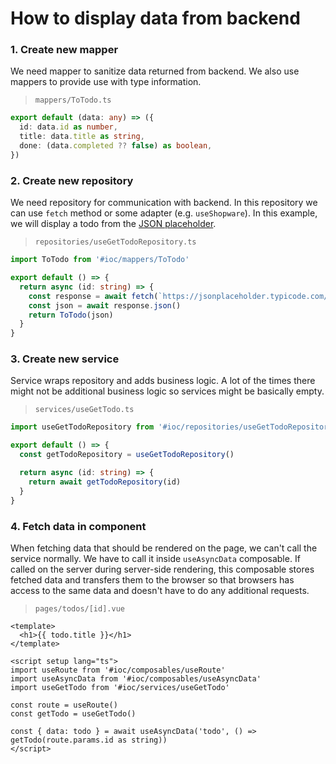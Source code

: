 # How to display data from backend

### 1. Create new mapper

We need mapper to sanitize data returned from backend. We also use mappers to provide use with type information.

> `mappers/ToTodo.ts`

```ts
export default (data: any) => ({
  id: data.id as number,
  title: data.title as string,
  done: (data.completed ?? false) as boolean,
})
```

### 2. Create new repository

We need repository for communication with backend. In this repository we can use `fetch` method or some adapter (e.g. `useShopware`). In this example, we will display a todo from the [JSON placeholder](https://jsonplaceholder.typicode.com).

> `repositories/useGetTodoRepository.ts`

```ts
import ToTodo from '#ioc/mappers/ToTodo'

export default () => {
  return async (id: string) => {
    const response = await fetch(`https://jsonplaceholder.typicode.com/todos/${id}`)
    const json = await response.json()
    return ToTodo(json)
  }
}
```

### 3. Create new service

Service wraps repository and adds business logic. A lot of the times there might not be additional business logic so services might be basically empty.

> `services/useGetTodo.ts`

```ts
import useGetTodoRepository from '#ioc/repositories/useGetTodoRepository'

export default () => {
  const getTodoRepository = useGetTodoRepository()

  return async (id: string) => {
    return await getTodoRepository(id)
  }
}
```

### 4. Fetch data in component

When fetching data that should be rendered on the page, we can't call the service normally. We have to call it inside `useAsyncData` composable. If called on the server during server-side rendering, this composable stores fetched data and transfers them to the browser so that browsers has access to the same data and doesn't have to do any additional requests.

> `pages/todos/[id].vue`

```vue
<template>
  <h1>{{ todo.title }}</h1>
</template>

<script setup lang="ts">
import useRoute from '#ioc/composables/useRoute'
import useAsyncData from '#ioc/composables/useAsyncData'
import useGetTodo from '#ioc/services/useGetTodo'

const route = useRoute()
const getTodo = useGetTodo()

const { data: todo } = await useAsyncData('todo', () => getTodo(route.params.id as string))
</script>
```
